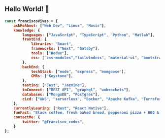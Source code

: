 ## Hello World! 🦊

<!-- **Francisco-Vivas/francisco-vivas** is a ✨ _special_ ✨ repository because its `README.md` (this file) appears on your GitHub profile. -->
<h4>
    
```javascript
const franciscoVivas = {
    askMeAbout: ["Web Dev", "Linux", "Music"],
    knowledge: {
        languages: ["JavaScript", "TypeScript", "Python", "Matlab"],
        frontEnd: {
            libraries: "React",
            frameworks: ["Next", "Gatsby"],
            tools: ["Redux"],
            css: ["css-modules","tailwindcss", "material-ui", "bootstrap", "ant design", "bulma"],
        },
        backEnd: {
            techStack: ["node", "express", "mongoose"],
            CMRs: ["Keystone"],
        },
        testing: ["Jest", "Jazmine"],
        toConnect: ["REST API", "graphql", "websockets"],
        databases: ["MongoDB", "Postgres"],
        cicd: ["AWS", "serverless", "Docker", "Apache Kafka", "Terraform"],
    },
    currentlyLearing: ["Rust", "React Native"],
    funFact: "Black coffee, fresh baked bread, pepperoni pizza + BBQ & chocolate donuts.",
    contactMe: {
        twitter: "@francisco_codes",
    }
};
```
</h4>
